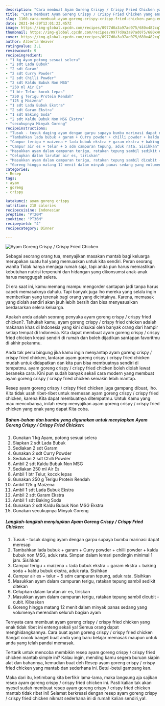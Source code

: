 ```yaml
---
description: "Cara membuat Ayam Goreng Crispy / Crispy Fried Chicken yang enak dan Mudah Dibuat"
title: "Cara membuat Ayam Goreng Crispy / Crispy Fried Chicken yang enak dan Mudah Dibuat"
slug: 1160-cara-membuat-ayam-goreng-crispy-crispy-fried-chicken-yang-enak-dan-mudah-dibuat
date: 2021-04-29T12:01:23.457Z
image: https://img-global.cpcdn.com/recipes/0977d0a3a97ad075/680x482cq70/ayam-goreng-crispy-crispy-fried-chicken-foto-resep-utama.jpg
thumbnail: https://img-global.cpcdn.com/recipes/0977d0a3a97ad075/680x482cq70/ayam-goreng-crispy-crispy-fried-chicken-foto-resep-utama.jpg
cover: https://img-global.cpcdn.com/recipes/0977d0a3a97ad075/680x482cq70/ayam-goreng-crispy-crispy-fried-chicken-foto-resep-utama.jpg
author: Alberta Weaver
ratingvalue: 3.1
reviewcount: 9
recipeingredient:
- "1 kg Ayam potong sesuai selera"
- "2 sdt Lada Bubuk"
- "2 sdt Garam"
- "2 sdt Curry Powder"
- "2 sdt Chilli Powder"
- "2 sdt Kaldu Bubuk Non MSG"
- "250 ml Air Es"
- "1 btr Telur kocok lepas"
- "250 g Terigu Protein Rendah"
- "125 g Maizena"
- "1 sdt Lada Bubuk Ekstra"
- "2 sdt Garam Ekstra"
- "1 sdt Baking Soda"
- "2 sdt Kaldu Bubuk Non MSG Ekstra"
- "secukupnya Minyak Goreng"
recipeinstructions:
- "Tusuk - tusuk daging ayam dengan garpu supaya bumbu marinasi dapat meresap"
- "Tambahkan lada bubuk + garam + Curry powder + chilli powder + kaldu bubuk non MSG, aduk rata. Simpan dalam lemari pendingin minimal 1 jam. Sisihkan"
- "Campur terigu + maizena + lada bubuk ekstra + garam ekstra + baking soda + kaldu bubuk ekstra, aduk rata. Sisihkan"
- "Campur air es + telur + 5 sdm campuran tepung, aduk rata. Sisihkan"
- "Masukkan ayam dalam campuran terigu, ratakan tepung sambil sedikit ditekan"
- "Celupkan dalam larutan air es, tiriskan"
- "Masukkan ayam dalam campuran terigu, ratakan tepung sambil dicubit - cubit. Kibaskan"
- "Goreng hingga matang 12 menit dalam minyak panas sedang yang volumenya merendam seluruh bagian ayam"
categories:
- Resep
tags:
- ayam
- goreng
- crispy

katakunci: ayam goreng crispy 
nutrition: 218 calories
recipecuisine: Indonesian
preptime: "PT20M"
cooktime: "PT36M"
recipeyield: "4"
recipecategory: Dinner

---
```



![Ayam Goreng Crispy / Crispy Fried Chicken](https://img-global.cpcdn.com/recipes/0977d0a3a97ad075/680x482cq70/ayam-goreng-crispy-crispy-fried-chicken-foto-resep-utama.jpg)

Sebagai seorang orang tua, menyajikan masakan mantab bagi keluarga merupakan suatu hal yang memuaskan untuk kita sendiri. Peran seorang  wanita Tidak hanya menjaga rumah saja, tapi anda pun harus memastikan kebutuhan nutrisi terpenuhi dan hidangan yang dikonsumsi anak-anak harus menggugah selera.

Di era  saat ini, kamu memang mampu mengorder santapan jadi tanpa harus capek memasaknya dahulu. Tapi banyak juga lho mereka yang selalu ingin memberikan yang terenak bagi orang yang dicintainya. Karena, memasak yang diolah sendiri akan jauh lebih bersih dan bisa menyesuaikan berdasarkan selera keluarga. 



Apakah anda adalah seorang penyuka ayam goreng crispy / crispy fried chicken?. Tahukah kamu, ayam goreng crispy / crispy fried chicken adalah makanan khas di Indonesia yang kini disukai oleh banyak orang dari hampir setiap tempat di Indonesia. Kita dapat membuat ayam goreng crispy / crispy fried chicken kreasi sendiri di rumah dan boleh dijadikan santapan favoritmu di akhir pekanmu.

Anda tak perlu bingung jika kamu ingin menyantap ayam goreng crispy / crispy fried chicken, lantaran ayam goreng crispy / crispy fried chicken mudah untuk didapatkan dan kita pun bisa membuatnya sendiri di tempatmu. ayam goreng crispy / crispy fried chicken boleh diolah lewat beraneka cara. Kini pun sudah banyak sekali cara modern yang membuat ayam goreng crispy / crispy fried chicken semakin lebih mantap.

Resep ayam goreng crispy / crispy fried chicken juga gampang dibuat, lho. Kita tidak usah ribet-ribet untuk memesan ayam goreng crispy / crispy fried chicken, karena Kita dapat membuatnya ditempatmu. Untuk Kamu yang mau mencobanya, inilah resep menyajikan ayam goreng crispy / crispy fried chicken yang enak yang dapat Kita coba.

<!--inarticleads1-->

##### Bahan-bahan dan bumbu yang digunakan untuk menyiapkan Ayam Goreng Crispy / Crispy Fried Chicken:

1. Gunakan 1 kg Ayam, potong sesuai selera
1. Siapkan 2 sdt Lada Bubuk
1. Sediakan 2 sdt Garam
1. Gunakan 2 sdt Curry Powder
1. Sediakan 2 sdt Chilli Powder
1. Ambil 2 sdt Kaldu Bubuk Non MSG
1. Sediakan 250 ml Air Es
1. Ambil 1 btr Telur, kocok lepas
1. Gunakan 250 g Terigu Protein Rendah
1. Ambil 125 g Maizena
1. Ambil 1 sdt Lada Bubuk Ekstra
1. Ambil 2 sdt Garam Ekstra
1. Ambil 1 sdt Baking Soda
1. Gunakan 2 sdt Kaldu Bubuk Non MSG Ekstra
1. Gunakan secukupnya Minyak Goreng




<!--inarticleads2-->

##### Langkah-langkah menyiapkan Ayam Goreng Crispy / Crispy Fried Chicken:

1. Tusuk - tusuk daging ayam dengan garpu supaya bumbu marinasi dapat meresap
1. Tambahkan lada bubuk + garam + Curry powder + chilli powder + kaldu bubuk non MSG, aduk rata. Simpan dalam lemari pendingin minimal 1 jam. Sisihkan
1. Campur terigu + maizena + lada bubuk ekstra + garam ekstra + baking soda + kaldu bubuk ekstra, aduk rata. Sisihkan
1. Campur air es + telur + 5 sdm campuran tepung, aduk rata. Sisihkan
1. Masukkan ayam dalam campuran terigu, ratakan tepung sambil sedikit ditekan
1. Celupkan dalam larutan air es, tiriskan
1. Masukkan ayam dalam campuran terigu, ratakan tepung sambil dicubit - cubit. Kibaskan
1. Goreng hingga matang 12 menit dalam minyak panas sedang yang volumenya merendam seluruh bagian ayam




Ternyata cara membuat ayam goreng crispy / crispy fried chicken yang enak tidak ribet ini enteng sekali ya! Semua orang dapat menghidangkannya. Cara buat ayam goreng crispy / crispy fried chicken Sangat cocok banget buat anda yang baru belajar memasak maupun untuk anda yang telah pandai memasak.

Tertarik untuk mencoba membikin resep ayam goreng crispy / crispy fried chicken mantab simple ini? Kalau ingin, mending kamu segera buruan siapin alat dan bahannya, kemudian buat deh Resep ayam goreng crispy / crispy fried chicken yang mantab dan sederhana ini. Betul-betul gampang kan. 

Maka dari itu, ketimbang kita berfikir lama-lama, maka langsung aja sajikan resep ayam goreng crispy / crispy fried chicken ini. Pasti kalian tak akan nyesel sudah membuat resep ayam goreng crispy / crispy fried chicken mantab tidak ribet ini! Selamat berkreasi dengan resep ayam goreng crispy / crispy fried chicken nikmat sederhana ini di rumah kalian sendiri,ya!.

